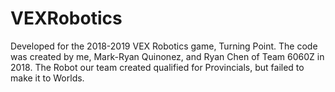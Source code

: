 # VEXRobotics
Developed for the 2018-2019 VEX Robotics game, Turning Point. The code was created by me, Mark-Ryan Quinonez, and Ryan Chen of Team 6060Z in 2018. The Robot our team created qualified for Provincials, but failed to make it to Worlds.
